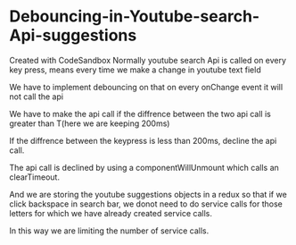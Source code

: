 # Debouncing-in-Youtube-search-Api-suggestions
Created with CodeSandbox
Normally youtube search Api is called on every key press, means every time we make a change in youtube text field

We have to implement debouncing on that on every onChange event it will not call the api

We have to make the api call if the diffrence between the two api call is greater than T(here we are keeping 200ms)

If the diffrence between the keypress is less than 200ms, decline the api call.

The api call is declined by using a componentWillUnmount which calls an clearTimeout.

And we are storing the youtube suggestions objects in a redux so that if we click backspace in search bar, we donot need to do service calls for those letters for which we have already created service calls.

In this way we are limiting the number of service calls.
